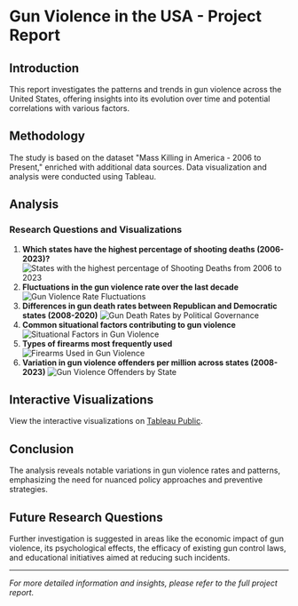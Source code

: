 # Gun Violence in the USA - Project Report

## Introduction
This report investigates the patterns and trends in gun violence across the United States, offering insights into its evolution over time and potential correlations with various factors.

## Methodology
The study is based on the dataset "Mass Killing in America - 2006 to Present," enriched with additional data sources. Data visualization and analysis were conducted using Tableau.

## Analysis

### Research Questions and Visualizations
1. **Which states have the highest percentage of shooting deaths (2006-2023)?**
   ![States with the highest percentage of Shooting Deaths from 2006 to 2023](https://i.imgur.com/burOwJv.png)
2. **Fluctuations in the gun violence rate over the last decade**
   ![Gun Violence Rate Fluctuations](https://i.imgur.com/XQXOsbm.png)
3. **Differences in gun death rates between Republican and Democratic states (2008-2020)**
   ![Gun Death Rates by Political Governance](https://i.imgur.com/Rknz4OA.png)
4. **Common situational factors contributing to gun violence**
   ![Situational Factors in Gun Violence](https://i.imgur.com/TNabnae.png)
5. **Types of firearms most frequently used**
   ![Firearms Used in Gun Violence](https://i.imgur.com/SAYcK1R.png)
6. **Variation in gun violence offenders per million across states (2008-2023)**
   ![Gun Violence Offenders by State](https://i.imgur.com/8BQLCnm.png)

## Interactive Visualizations
View the interactive visualizations on [Tableau Public](https://public.tableau.com/app/profile/venkata.sai.gagan.deep.alusuri/viz/Final_Project_VSGDA/Dashboard2).

## Conclusion
The analysis reveals notable variations in gun violence rates and patterns, emphasizing the need for nuanced policy approaches and preventive strategies.

## Future Research Questions
Further investigation is suggested in areas like the economic impact of gun violence, its psychological effects, the efficacy of existing gun control laws, and educational initiatives aimed at reducing such incidents.

---

*For more detailed information and insights, please refer to the full project report.*
